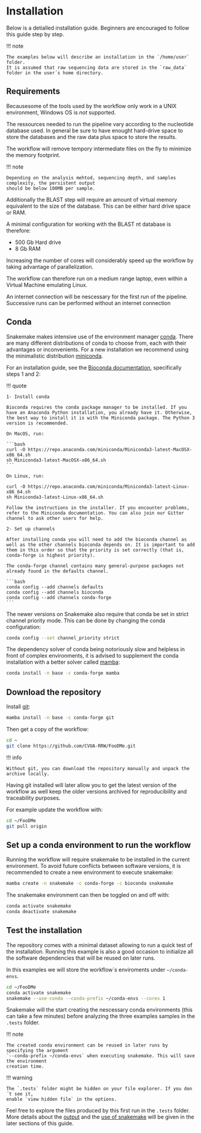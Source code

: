 # Installation

Below is a detialled installation guide.
Beginners are encouraged to follow this guide step by step. 

!!! note 

    The examples below will describe an installation in the `/home/user` folder.
    It is assumed that raw sequencing data are stored in the `raw_data` folder in the user´s home directory.

## Requirements

Becausesome of the tools used by the workflow only work in a UNIX environment,
Windows OS is *not* supported.

The ressources needed to run the pipeline vary according to the nucleotide database used.
In general be sure to have enought hard-drive space to store the databases and the raw data plus 
space to store the results. 

The workflow will remove tempory intermediate files on the fly to minimize the memory footprint.

!!! note

    Depending on the analysis mehtod, sequencing depth, and samples complexity, the persistent output
    should be below 100MB per sample.

Additionally the BLAST step will require an amount of virtual memory equivalent to the size of 
the database. This can be either hard drive space or RAM.

A minimal configuration for working with the BLAST nt database is therefore:

- 500 Gb Hard drive
- 8 Gb RAM

Increasing the number of cores will considerably speed up the workflow by taking advantage of 
parallelization.

The workflow can therefore run on a medium range laptop, even within a Virtual Machine
emulating Linux. 

An internet connection will be nescessary for the first run of the pipeline. Successive runs can be 
performed without an internet connection

## Conda

Snakemake makes intensive use of the environment manager [conda](https://docs.conda.io/en/latest/).
There are many different distributions of conda to choose from, each with their advantages or inconvenients.
For a new installation we recommend using the minimalistic distribution [miniconda](https://docs.conda.io/en/latest/miniconda.html).

For an installation guide, see the [Bioconda documentation](https://bioconda.github.io/user/install.html#set-up-channels), specifically steps 1 and 2:

!!! quote

    1- Install conda

    Bioconda requires the conda package manager to be installed. If you have an Anaconda Python installation, you already have it. Otherwise, the best way to install it is with the Miniconda package. The Python 3 version is recommended.

    On MacOS, run:

    ```bash
    curl -O https://repo.anaconda.com/miniconda/Miniconda3-latest-MacOSX-x86_64.sh
    sh Miniconda3-latest-MacOSX-x86_64.sh
    ```

    On Linux, run:

    curl -O https://repo.anaconda.com/miniconda/Miniconda3-latest-Linux-x86_64.sh
    sh Miniconda3-latest-Linux-x86_64.sh

    Follow the instructions in the installer. If you encounter problems, refer to the Miniconda documentation. You can also join our Gitter channel to ask other users for help.

    2- Set up channels

    After installing conda you will need to add the bioconda channel as well as the other channels bioconda depends on. It is important to add them in this order so that the priority is set correctly (that is, conda-forge is highest priority).

    The conda-forge channel contains many general-purpose packages not already found in the defaults channel.

    ```bash
    conda config --add channels defaults
    conda config --add channels bioconda
    conda config --add channels conda-forge
    ```

The newer versions on Snakemake also require that conda be set in strict channel priority mode.
This can be done by changing the conda configuration:

```bash
conda config --set channel_priority strict
```

The dependency solver of conda being notoriously slow and helpless in front 
of complex environments, it is advised to supplement the conda installation 
with a better solver called [mamba](https://github.com/mamba-org/mamba):

```bash
conda install -n base -c conda-forge mamba
```

## Download the repository

Install [git](https://git-scm.com/):

```bash
mamba install -n base -c conda-forge git
```

Then get a copy of the workflow:

```bash
cd ~ 
git clone https://github.com/CVUA-RRW/FooDMe.git
```

!!! info 

    Without git, you can download the repository manually and unpack the archive locally.

Having git installed will later allow you to get the latest version of the workflow
as well keep the older versions archived for reproducibility and traceability purposes.

For example update the workflow with:

```bash
cd ~/FooDMe
git pull origin
```

## Set up a conda environment to run the workflow

Running the workflow will require snakemake to be installed in the current environment.
To avoid future conflicts between software versions, it is recommended to create 
a new environment to execute snakemake:

```bash
mamba create -n snakemake -c conda-forge -c bioconda snakemake
```

The snakemake environment can then be toggled on and off with:

```bash 
conda activate snakemake
conda deactivate snakemake
```

## Test the installation

The repository comes with a minimal dataset allowing to run a quick test of the installation.
Running this example is also a good occasion to initialize all the software dependencies 
that will be reused on later runs. 

In this examples we will store the workflow´s enviroments under `~/conda-envs`.

```bash
cd ~/FooDMe
conda activate snakemake
snakemake --use-conda --conda-prefix ~/conda-envs --cores 1
```

Snakemake will the start creating the nescessary conda environments (this can take a few minutes)
before analyzing the three examples samples in the `.tests` folder.

!!! note 

    The created conda environment can be reused in later runs by specifying the argument
    `--conda-prefix ~/conda-envs` when executing snakemake. This will save the environment 
    creation time.

!!! warning 

    The `.tests` folder might be hidden on your file explorer. If you don´t see it,
    enable `view hidden file` in the options.

Feel free to explore the files produced by this first run in the `.tests` folder. 
More details about the [output](results.md) and the [use of snakemake](run.md) will be given in the later sections
of this guide.
